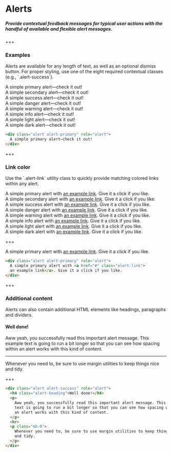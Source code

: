 
# Alerts

##### Provide contextual feedback messages for typical user actions with the handful of available and flexible alert messages.

+++

### Examples

<p>
  Alerts are available for any length of text, as well as an optional dismiss
  button. For proper styling, use one of the eight required contextual classes
  (e.g., `.alert-success`).
</p>

<div class="alert alert-primary" role="alert">
  A simple primary alert—check it out!
</div>
<div class="alert alert-secondary" role="alert">
  A simple secondary alert—check it out!
</div>
<div class="alert alert-success" role="alert">
  A simple success alert—check it out!
</div>
<div class="alert alert-danger" role="alert">
  A simple danger alert—check it out!
</div>
<div class="alert alert-warning" role="alert">
  A simple warning alert—check it out!
</div>
<div class="alert alert-info" role="alert">
  A simple info alert—check it out!
</div>
<div class="alert alert-light" role="alert">
  A simple light alert—check it out!
</div>
<div class="alert alert-dark" role="alert">
  A simple dark alert—check it out!
</div>

```html
<div class="alert alert-primary" role="alert">
  A simple primary alert—check it out!
</div>
```

+++

### Link color

<p>
  Use the `.alert-link` utility class to quickly provide matching colored links
  within any alert.
</p>

<div class="alert alert-primary" role="alert">
  A simple primary alert with <a href="#" class="alert-link">an example link</a>. Give it a click if you like.
</div>
<div class="alert alert-secondary" role="alert">
  A simple secondary alert with <a href="#" class="alert-link">an example link</a>. Give it a click if you like.
</div>
<div class="alert alert-success" role="alert">
  A simple success alert with <a href="#" class="alert-link">an example link</a>. Give it a click if you like.
</div>
<div class="alert alert-danger" role="alert">
  A simple danger alert with <a href="#" class="alert-link">an example link</a>. Give it a click if you like.
</div>
<div class="alert alert-warning" role="alert">
  A simple warning alert with <a href="#" class="alert-link">an example link</a>. Give it a click if you like.
</div>
<div class="alert alert-info" role="alert">
  A simple info alert with <a href="#" class="alert-link">an example link</a>. Give it a click if you like.
</div>
<div class="alert alert-light" role="alert">
  A simple light alert with <a href="#" class="alert-link">an example link</a>. Give it a click if you like.
</div>
<div class="alert alert-dark" role="alert">
  A simple dark alert with <a href="#" class="alert-link">an example link</a>. Give it a click if you like.
</div>

+++

<div class="alert alert-primary" role="alert">
  A simple primary alert with <a href="#" class="alert-link">
  an example link</a>. Give it a click if you like.
</div>

```html
<div class="alert alert-primary" role="alert">
  A simple primary alert with <a href="#" class="alert-link">
  an example link</a>. Give it a click if you like.
</div>
```

+++

### Additional content

<p>
  Alerts can also contain additional HTML elements like headings, paragraphs
  and dividers.
</p>

<div class="alert alert-success" role="alert">
  <h4 class="alert-heading">Well done!</h4>
  <p>
    Aww yeah, you successfully read this important alert message. This example
    text is going to run a bit longer so that you can see how spacing within
    an alert works with this kind of content.
  </p>
  <hr>
  <p class="mb-0">
    Whenever you need to, be sure to use margin utilities to keep things nice
    and tidy.
  </p>
</div>

+++

```html
<div class="alert alert-success" role="alert">
  <h4 class="alert-heading">Well done!</h4>
  <p>
    Aww yeah, you successfully read this important alert message. This example
    text is going to run a bit longer so that you can see how spacing within
    an alert works with this kind of content.
  </p>
  <hr>
  <p class="mb-0">
    Whenever you need to, be sure to use margin utilities to keep things nice
    and tidy.
  </p>
</div>
```
